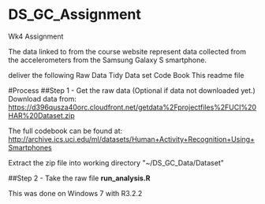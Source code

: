 # DS_GC_Assignment
Wk4 Assignment

The data linked to from the course website represent data collected from the accelerometers from the Samsung Galaxy S smartphone.

deliver the following
Raw Data
Tidy Data set
Code Book
This readme file 

#Process
##Step 1 - Get the raw data (Optional if data not downloaded yet.)
Download data from: 
https://d396qusza40orc.cloudfront.net/getdata%2Fprojectfiles%2FUCI%20HAR%20Dataset.zip

The full codebook can be found at: 
http://archive.ics.uci.edu/ml/datasets/Human+Activity+Recognition+Using+Smartphones

Extract the zip file into working directory "~/DS_GC_Data/Dataset"

##Step 2 - Take the raw file __run_analysis.R__

This was done on Windows 7 with R3.2.2
